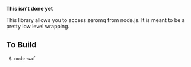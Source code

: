 **This isn't done yet**

This library allows you to access zeromq from node.js. It is meant
to be a pretty low level wrapping.

To Build
--------

     $ node-waf
